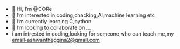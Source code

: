 - 👋 Hi, I’m @CORe
- 👀 I’m interested in coding,chacking,AI,machine learning etc
- 🌱 I’m currently learning C,python
- 💞️ I’m looking to collaborate on ...
- i am intrested in coding,looking for someone who can teach me,my email-ashwantheggina2@gmail.com
<!---
AshwanthEggina/AshwanthEggina is a ✨ special ✨ repository because its `README.md` (this file) appears on your GitHub profile.
You can click the Preview link to take a look at your changes.
--->
